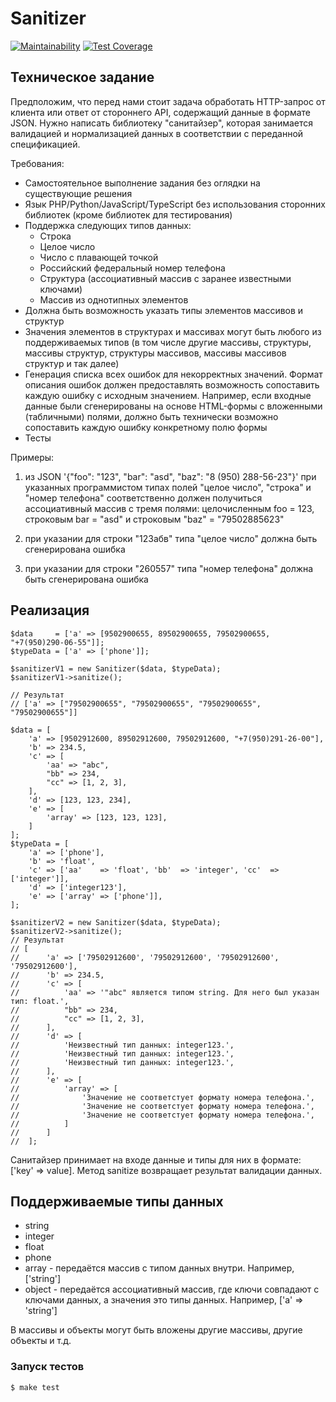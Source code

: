 # Sanitizer
[![Maintainability](https://api.codeclimate.com/v1/badges/cd7d9d95af19f850541d/maintainability)](https://codeclimate.com/github/vinogrartati/sanitizer/maintainability) [![Test Coverage](https://api.codeclimate.com/v1/badges/cd7d9d95af19f850541d/test_coverage)](https://codeclimate.com/github/vinogrartati/sanitizer/test_coverage)

## Техническое задание
Предположим, что перед нами стоит задача обработать HTTP-запрос от клиента или ответ от
стороннего API, содержащий данные в формате JSON.
Нужно написать библиотеку "санитайзер", которая занимается валидацией и нормализацией
данных в соответствии с переданной спецификацией.

Требования:
- Самостоятельное выполнение задания без оглядки на существующие решения
- Язык PHP/Python/JavaScript/TypeScript без использования сторонних библиотек (кроме библиотек для тестирования)
- Поддержка следующих типов данных:
    - Строка
    - Целое число
    - Число с плавающей точкой
    - Российский федеральный номер телефона
    - Структура (ассоциативный массив с заранее известными ключами)
    - Массив из однотипных элементов
- Должна быть возможность указать типы элементов массивов и структур
- Значения элементов в структурах и массивах могут быть любого из поддерживаемых типов (в том числе другие массивы, структуры, массивы структур, структуры массивов, массивы массивов структур и так далее)
- Генерация списка всех ошибок для некорректных значений. Формат описания ошибок должен предоставлять возможность сопоставить каждую ошибку с исходным значением. Например, если входные данные были сгенерированы на основе HTML-формы с вложенными (табличными) полями, должно быть технически возможно сопоставить каждую ошибку конкретному полю формы
- Тесты

Примеры:

1) из JSON '{"foo": "123", "bar": "asd", "baz": "8 (950) 288-56-23"}' при указанных программистом типах полей "целое число", "строка" и "номер телефона" соответственно должен получиться ассоциативный массив с тремя полями: целочисленным foo = 123, строковым bar = "asd" и строковым "baz" = "79502885623"

2) при указании для строки "123абв" типа "целое число" должна быть сгенерирована ошибка

3) при указании для строки "260557" типа "номер телефона" должна быть сгенерирована ошибка


## Реализация

 ```
$data     = ['a' => [9502900655, 89502900655, 79502900655, "+7(950)290-06-55"]];
$typeData = ['a' => ['phone']];

$sanitizerV1 = new Sanitizer($data, $typeData);
$sanitizerV1->sanitize();
	
// Результат
// ['a' => ["79502900655", "79502900655", "79502900655", "79502900655"]]
```


```	
$data = [
    'a' => [9502912600, 89502912600, 79502912600, "+7(950)291-26-00"],
	'b' => 234.5,
	'c' => [
		'aa' => "abc",
		"bb" => 234,
		"cc" => [1, 2, 3],
	],
	'd' => [123, 123, 234],
	'e' => [
		'array' => [123, 123, 123],
	]
];
$typeData = [
	'a' => ['phone'],
	'b' => 'float',
	'c' => ['aa'    => 'float', 'bb'  => 'integer', 'cc'  => ['integer']],
	'd' => ['integer123'],
	'e' => ['array' => ['phone']],
];

$sanitizerV2 = new Sanitizer($data, $typeData);
$sanitizerV2->sanitize();
// Результат
// [
//      'a' => ['79502912600', '79502912600', '79502912600', '79502912600'],
//      'b' => 234.5,
//      'c' => [
//      	'aa' => '"abc" является типом string. Для него был указан тип: float.',
//      	"bb" => 234,
//      	"cc" => [1, 2, 3],
//      ],
//      'd' => [
//          'Неизвестный тип данных: integer123.',
//          'Неизвестный тип данных: integer123.',
//          'Неизвестный тип данных: integer123.',
//      ],
//      'e' => [
//      	'array' => [
//      	    'Значение не соответстует формату номера телефона.',
//      	    'Значение не соответстует формату номера телефона.',
//      	    'Значение не соответстует формату номера телефона.',
//      	]
//      ]
//	];
```

Санитайзер принимает на входе данные и типы для них в формате:  ['key' => value].
Метод sanitize возвращает результат валидации данных.

## Поддерживаемые типы данных
* string
* integer
* float
* phone
* array  - передаётся массив с типом данных внутри. Например, ['string']
* object - передаётся ассоциативный массив, где ключи совпадают с ключами данных, а значения это типы данных. Например, ['a' => 'string']

В массивы и объекты могут быть вложены другие массивы, другие объекты и т.д.


### Запуск тестов
```sh
$ make test
```
